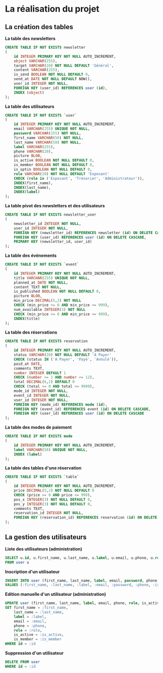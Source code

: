 # La réalisation du projet

## La création des tables

**La table des newsletters**

```sql
CREATE TABLE IF NOT EXISTS newsletter
(
    id INTEGER PRIMARY KEY NOT NULL AUTO_INCREMENT,
    object VARCHAR(255),
    target VARCHAR(10) NOT NULL DEFAULT 'Général',
    content VARCHAR(255),
    is_send BOOLEAN NOT NULL DEFAULT 0,
    send_at DATE NOT NULL DEFAULT NOW(),
    user_id INTEGER NOT NULL,
    FOREIGN KEY (user_id) REFERENCES user (id),
    INDEX (object)
);
```

**La table des utilisateurs**

```sql
CREATE TABLE IF NOT EXISTS `user`
(
    id INTEGER PRIMARY KEY NOT NULL AUTO_INCREMENT,
    email VARCHAR(255) UNIQUE NOT NULL,
    password VARCHAR(255) NOT NULL,
    first_name VARCHAR(50) NOT NULL,
    last_name VARCHAR(50) NOT NULL,
    label VARCHAR(255),
    phone VARCHAR(20),
    picture BLOB,
    is_active BOOLEAN NOT NULL DEFAULT 0,
    is_member BOOLEAN NOT NULL DEFAULT 0,
    is_optin BOOLEAN NOT NULL DEFAULT 0,
    role VARCHAR(20) NOT NULL DEFAULT 'Exposant'
    CHECK (role in ('Exposant', 'Trésorier', 'Administrateur')),
    INDEX(first_name),
    INDEX(last_name),
    INDEX(label)
);
```

**La table pivot des newsletters et des utilisateurs**

```sql
CREATE TABLE IF NOT EXISTS newsletter_user
(
    newsletter_id INTEGER NOT NULL,
    user_id INTEGER NOT NULL,
    FOREIGN KEY (newsletter_id) REFERENCES newsletter (id) ON DELETE CASCADE,
    FOREIGN KEY (user_id) REFERENCES user (id) ON DELETE CASCADE,
    PRIMARY KEY (newsletter_id, user_id)
);
```

**La table des événements**

```sql
CREATE TABLE IF NOT EXISTS `event`
(
    id INTEGER PRIMARY KEY NOT NULL AUTO_INCREMENT,
    title VARCHAR(255) UNIQUE NOT NULL,
    planned_at DATE NOT NULL,
    content TEXT NOT NULL,
    is_published BOOLEAN NOT NULL DEFAULT 0,
    picture BLOB,
    min_price DECIMAL(5,2) NOT NULL
    CHECK (min_price >= 0 AND min_price <= 999),
    num_available INTEGER(3) NOT NULL
    CHECK (min_price >= 0 AND min_price <= 999),
    INDEX(title)
);
```

**La table des réservations**

```sql
CREATE TABLE IF NOT EXISTS reservation
(
    id INTEGER PRIMARY KEY NOT NULL AUTO_INCREMENT,
    status VARCHAR(20) NOT NULL DEFAULT 'A Payer'
    CHECK (status IN ('A Payer', 'Payé', 'Annulé')),
    paid_at DATE,
    comments TEXT,
    number INTEGER DEFAULT 1
    CHECK (number >= 1 AND number <= 12),
    total DECIMAL(6,2) DEFAULT 0
    CHECK (total >= 0 AND total <= 9999),
    mode_id INTEGER NOT NULL,
    event_id INTEGER NOT NULL,
    user_id INTEGER NOT NULL,
    FOREIGN KEY (mode_id) REFERENCES mode (id),
    FOREIGN KEY (event_id) REFERENCES event (id) ON DELETE CASCADE,
    FOREIGN KEY (user_id) REFERENCES user (id) ON DELETE CASCADE
);
```

**La table des modes de paiement**

```sql
CREATE TABLE IF NOT EXISTS mode
(
    id INTEGER PRIMARY KEY NOT NULL AUTO_INCREMENT,
    label VARCHAR(50) UNIQUE NOT NULL,
    INDEX (label)
);
```

**La table des tables d'une réservation**

```sql
CREATE TABLE IF NOT EXISTS `table`
(
    id INTEGER PRIMARY KEY NOT NULL AUTO_INCREMENT,
    price DECIMAL(5,2) NOT NULL DEFAULT 0
    CHECK (price >= 0 AND price <= 999),
    pos_x INTEGER(3) NOT NULL DEFAULT 0,
    pos_y INTEGER(3) NOT NULL DEFAULT 0,
    comments TEXT,
    reservation_id INTEGER NOT NULL,
    FOREIGN KEY (reservation_id) REFERENCES reservation (id) ON DELETE CASCADE
);
```

## La gestion des utilisateurs

**Liste des utilisateurs (administration)**

```sql
SELECT u.id, u.first_name, u.last_name, u.label, u.email, u.phone, u.role, u.is_active, u.is_member, u.is_optin
FROM user u
```

**Inscription d'un utilisateur**

```sql
INSERT INTO user (first_name, last_name, label, email, password, phone, is_optin)
VALUES (:first_name, :last_name, :label, :email, :password, :phone, :is_optin)
```

**Edition manuelle d'un utilisateur (administration)**

```sql
UPDATE user (first_name, last_name, label, email, phone, role, is_active, is_member)
SET first_name = :first_name, 
    last_name = :last_name,
    label = :label,
    email = :email,
    phone = :phone,
    role = :role,
    is_active = :is_active,
    is_member = :is_member
WHERE id = :id
```

**Suppression d'un utilisateur**

```sql
DELETE FROM user
WHERE id = :id
```
